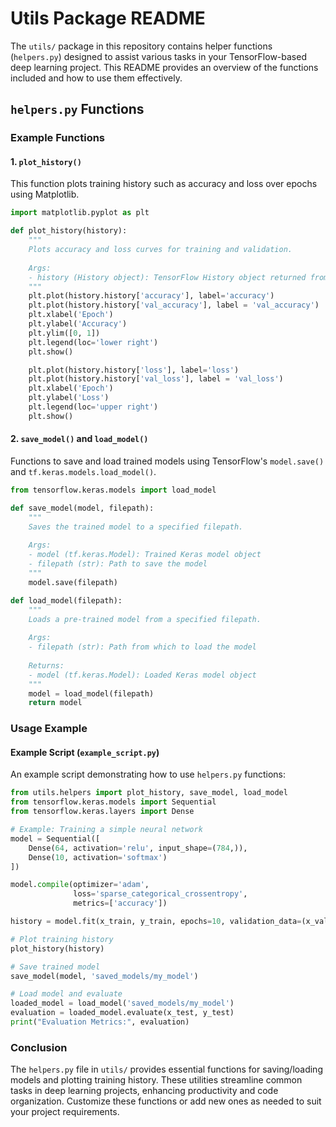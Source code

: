 
# Utils Package README

The `utils/` package in this repository contains helper functions (`helpers.py`) designed to assist various tasks in your TensorFlow-based deep learning project. This README provides an overview of the functions included and how to use them effectively.

## `helpers.py` Functions

### Example Functions

#### 1. `plot_history()`

This function plots training history such as accuracy and loss over epochs using Matplotlib.

```python
import matplotlib.pyplot as plt

def plot_history(history):
    """
    Plots accuracy and loss curves for training and validation.
    
    Args:
    - history (History object): TensorFlow History object returned from model.fit()
    """
    plt.plot(history.history['accuracy'], label='accuracy')
    plt.plot(history.history['val_accuracy'], label = 'val_accuracy')
    plt.xlabel('Epoch')
    plt.ylabel('Accuracy')
    plt.ylim([0, 1])
    plt.legend(loc='lower right')
    plt.show()

    plt.plot(history.history['loss'], label='loss')
    plt.plot(history.history['val_loss'], label = 'val_loss')
    plt.xlabel('Epoch')
    plt.ylabel('Loss')
    plt.legend(loc='upper right')
    plt.show()
```

#### 2. `save_model()` and `load_model()`

Functions to save and load trained models using TensorFlow's `model.save()` and `tf.keras.models.load_model()`.

```python
from tensorflow.keras.models import load_model

def save_model(model, filepath):
    """
    Saves the trained model to a specified filepath.
    
    Args:
    - model (tf.keras.Model): Trained Keras model object
    - filepath (str): Path to save the model
    """
    model.save(filepath)

def load_model(filepath):
    """
    Loads a pre-trained model from a specified filepath.
    
    Args:
    - filepath (str): Path from which to load the model
    
    Returns:
    - model (tf.keras.Model): Loaded Keras model object
    """
    model = load_model(filepath)
    return model
```

### Usage Example

#### Example Script (`example_script.py`)

An example script demonstrating how to use `helpers.py` functions:

```python
from utils.helpers import plot_history, save_model, load_model
from tensorflow.keras.models import Sequential
from tensorflow.keras.layers import Dense

# Example: Training a simple neural network
model = Sequential([
    Dense(64, activation='relu', input_shape=(784,)),
    Dense(10, activation='softmax')
])

model.compile(optimizer='adam',
              loss='sparse_categorical_crossentropy',
              metrics=['accuracy'])

history = model.fit(x_train, y_train, epochs=10, validation_data=(x_val, y_val))

# Plot training history
plot_history(history)

# Save trained model
save_model(model, 'saved_models/my_model')

# Load model and evaluate
loaded_model = load_model('saved_models/my_model')
evaluation = loaded_model.evaluate(x_test, y_test)
print("Evaluation Metrics:", evaluation)
```

### Conclusion

The `helpers.py` file in `utils/` provides essential functions for saving/loading models and plotting training history. These utilities streamline common tasks in deep learning projects, enhancing productivity and code organization. Customize these functions or add new ones as needed to suit your project requirements.
